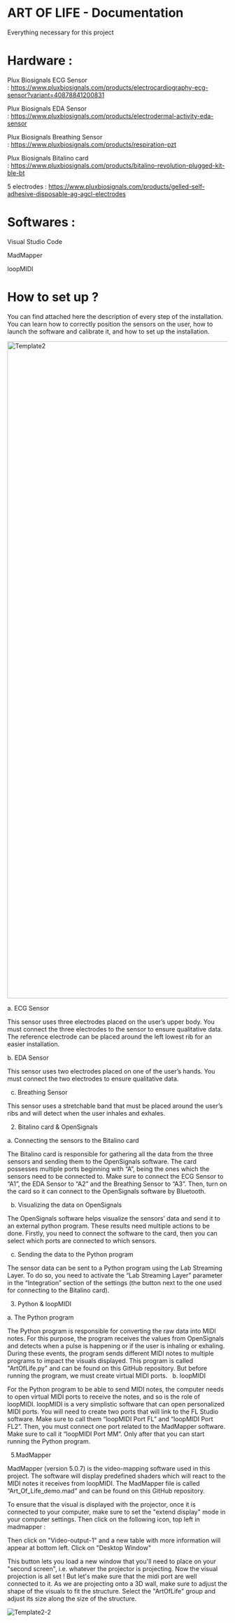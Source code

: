 # ART OF LIFE - Documentation

Everything necessary for this project


# Hardware :

Plux Biosignals ECG Sensor : https://www.pluxbiosignals.com/products/electrocardiography-ecg-sensor?variant=40878841200831

Plux Biosignals EDA Sensor : https://www.pluxbiosignals.com/products/electrodermal-activity-eda-sensor

Plux Biosignals Breathing Sensor : https://www.pluxbiosignals.com/products/respiration-pzt

Plux Biosignals Bitalino card : https://www.pluxbiosignals.com/products/bitalino-revolution-plugged-kit-ble-bt

5 electrodes : https://www.pluxbiosignals.com/products/gelled-self-adhesive-disposable-ag-agcl-electrodes


# Softwares :

Visual Studio Code

MadMapper

loopMIDI

# How to set up ? 

You can find attached here the description of every step of the installation. You can learn how to correctly position the sensors on the user, how to launch the software and calibrate it, and how to set up the installation.


<img width="1500" alt="Template2" src="https://github.com/inesbnr/Art-Of-Life-Emotions-Management/assets/98738106/dda29e5b-5912-4d6b-8515-d4f848d9cb0a">



a. ECG Sensor

This sensor uses three electrodes placed on the user’s upper body. You must connect the three electrodes to the sensor to ensure qualitative data. The reference electrode can be placed around the left lowest rib for an easier installation.

 
b. EDA Sensor

This sensor uses two electrodes placed on one of the user’s hands. You must connect the two electrodes to ensure qualitative data.

 
c. Breathing Sensor

This sensor uses a stretchable band that must be placed around the user’s ribs and will detect when the user inhales and exhales.

 
2. Bitalino card & OpenSignals

a. Connecting the sensors to the Bitalino card

The Bitalino card is responsible for gathering all the data from the three sensors and sending them to the OpenSignals software. The card possesses multiple ports beginning with “A”, being the ones which the sensors need to be connected to. Make sure to connect the ECG Sensor to “A1”, the EDA Sensor to “A2” and the Breathing Sensor to “A3”. Then, turn on the card so it can connect to the OpenSignals software by Bluetooth.

 
b. Visualizing the data on OpenSignals

The OpenSignals software helps visualize the sensors’ data and send it to an external python program. These results need multiple actions to be done. Firstly, you need to connect the software to the card, then you can select which ports are connected to which sensors.

 
c. Sending the data to the Python program

The sensor data can be sent to a Python program using the Lab Streaming Layer. To do so, you need to activate the “Lab Streaming Layer” parameter in the “Integration” section of the settings (the button next to the one used for connecting to the Bitalino card).

3. Python & loopMIDI

   
a. The Python program

The Python program is responsible for converting the raw data into MIDI notes. For this purpose, the program receives the values from OpenSignals and detects when a pulse is happening or if the user is inhaling or exhaling. During these events, the program sends different MIDI notes to multiple programs to impact the visuals displayed. This program is called "ArtOfLife.py" and can be found on this GitHub repository. But before running the program, we must create virtual MIDI ports.
 
b. loopMIDI

For the Python program to be able to send MIDI notes, the computer needs to open virtual MIDI ports to receive the notes, and so is the role of loopMIDI. loopMIDI is a very simplistic software that can open personalized MIDI ports. You will need to create two ports that will link to the FL Studio software. Make sure to call them “loopMIDI Port FL” and “loopMIDI Port FL2”. Then, you must connect one port related to the MadMapper software. Make sure to call it “loopMIDI Port MM”. Only after that you can start running the Python program.

 
5.MadMapper

MadMapper (version 5.0.7) is the video-mapping software used in this project. The software will display predefined shaders which will react to the MIDI notes it receives from loopMIDI. The MadMapper file is called “Art_Of_Life_demo.mad” and can be found on this GitHub repository.

To ensure that the visual is displayed with the projector, once it is connected to your computer, make sure to set the "extend display" mode in your computer settings. Then click on the following icon, top left in madmapper :

Then click on "Video-output-1" and a new table with more information will appear at bottom left. Click on "Desktop Window"

This button lets you load a new window that you'll need to place on your "second screen", i.e. whatever the projector is projecting.
Now the visual projection is all set ! But let's make sure that the midi port are well connected to it.
As we are projecting onto a 3D wall, make sure to adjust the shape of the visuals to fit the structure. Select the "ArtOfLife" group and adjust its size along the size of the structure.

![Template2-2](https://github.com/inesbnr/Art-Of-Life-Emotions-Management/assets/98738106/18820710-9a32-43c8-9a69-be9f664e5078)


